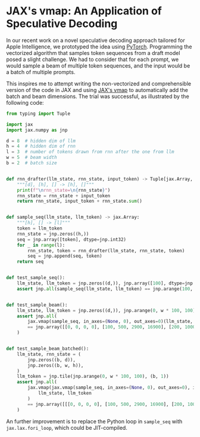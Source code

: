 # JAX's vmap: An Application of Speculative Decoding

In our recent work on a novel speculative decoding approach tailored for Apple Intelligence, we prototyped the idea using [PyTorch](https://github.com/apple/ml-recurrent-drafter/blob/main/recurrent_drafting/modeling_drafter.py).  Programming the vectorized algorithm that samples token sequences from a draft model posed a slight challenge.  We had to consider that for each prompt, we would sample a beam of multiple token sequences, and the input would be a batch of multiple prompts.

This inspires me to attempt writing the non-vectorized and comprehensible version of the code in JAX and using [JAX's vmap](vmap.html) to automatically add the batch and beam dimensions.  The trial was successful, as illustrated by the following code:

```python
from typing import Tuple

import jax
import jax.numpy as jnp

d = 8  # hidden dim of llm
h = 4  # hidden dim of rnn
l = 3  # number of tokens drawn from rnn after the one from llm
w = 5  # beam width
b = 2  # batch size


def rnn_drafter(llm_state, rnn_state, input_token) -> Tuple[jax.Array, jax.Array]:
    """[d], [h], [] -> [h], []"""
    print(f"\nrnn_state=\n{rnn_state}")
    rnn_state = rnn_state + input_token
    return rnn_state, input_token + rnn_state.sum()


def sample_seq(llm_state, llm_token) -> jax.Array:
    """[h], [] -> [l]"""
    token = llm_token
    rnn_state = jnp.zeros((h,))
    seq = jnp.array([token], dtype=jnp.int32)
    for _ in range(l):
        rnn_state, token = rnn_drafter(llm_state, rnn_state, token)
        seq = jnp.append(seq, token)
    return seq


def test_sample_seq():
    llm_state, llm_token = jnp.zeros((d,)), jnp.array([100], dtype=jnp.int32)
    assert jnp.all(sample_seq(llm_state, llm_token) == jnp.arange(100, 100 + l + 1))


def test_sample_beam():
    llm_state, llm_token = jnp.zeros((d,)), jnp.arange(0, w * 100, 100)
    assert jnp.all(
        jax.vmap(sample_seq, in_axes=(None, 0), out_axes=0)(llm_state, llm_token)
        == jnp.array([[0, 0, 0, 0], [100, 500, 2900, 16900], [200, 1000, 5800, 33800]])
    )


def test_sample_beam_batched():
    llm_state, rnn_state = (
        jnp.zeros((b, d)),
        jnp.zeros((b, w, h)),
    )
    llm_token = jnp.tile(jnp.arange(0, w * 100, 100), (b, 1))
    assert jnp.all(
        jax.vmap(jax.vmap(sample_seq, in_axes=(None, 0), out_axes=0), in_axes=(0, 0), out_axes=0)(
            llm_state, llm_token
        )
        == jnp.array([[[0, 0, 0, 0], [100, 500, 2900, 16900], [200, 1000, 5800, 33800]]] * 2)
    )
```

An further improvement is to replace the Python loop in `sample_seq` with `jax.lax.fori_loop`, which could be JIT-compiled.
